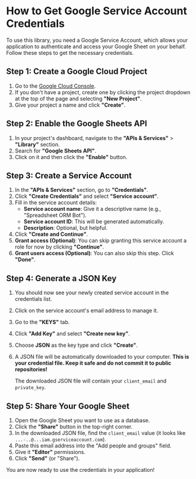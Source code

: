 # How to Get Google Service Account Credentials

To use this library, you need a Google Service Account, which allows your application to authenticate and access your Google Sheet on your behalf. Follow these steps to get the necessary credentials.

## Step 1: Create a Google Cloud Project

1.  Go to the [Google Cloud Console](https://console.cloud.google.com/).
2.  If you don't have a project, create one by clicking the project dropdown at the top of the page and selecting **"New Project"**.
3.  Give your project a name and click **"Create"**.

## Step 2: Enable the Google Sheets API

1.  In your project's dashboard, navigate to the **"APIs & Services"** > **"Library"** section.
2.  Search for **"Google Sheets API"**.
3.  Click on it and then click the **"Enable"** button.

## Step 3: Create a Service Account

1.  In the **"APIs & Services"** section, go to **"Credentials"**.
2.  Click **"Create Credentials"** and select **"Service account"**.
3.  Fill in the service account details:
    *   **Service account name**: Give it a descriptive name (e.g., "Spreadsheet ORM Bot").
    *   **Service account ID**: This will be generated automatically.
    *   **Description**: Optional, but helpful.
4.  Click **"Create and Continue"**.
5.  **Grant access (Optional)**: You can skip granting this service account a role for now by clicking **"Continue"**.
6.  **Grant users access (Optional)**: You can also skip this step. Click **"Done"**.

## Step 4: Generate a JSON Key

1.  You should now see your newly created service account in the credentials list.
2.  Click on the service account's email address to manage it.
3.  Go to the **"KEYS"** tab.
4.  Click **"Add Key"** and select **"Create new key"**.
5.  Choose **JSON** as the key type and click **"Create"**.
6.  A JSON file will be automatically downloaded to your computer. **This is your credential file. Keep it safe and do not commit it to public repositories!**

    The downloaded JSON file will contain your `client_email` and `private_key`.

## Step 5: Share Your Google Sheet

1.  Open the Google Sheet you want to use as a database.
2.  Click the **"Share"** button in the top-right corner.
3.  In the downloaded JSON file, find the `client_email` value (it looks like `...-..@...iam.gserviceaccount.com`).
4.  Paste this email address into the "Add people and groups" field.
5.  Give it **"Editor"** permissions.
6.  Click **"Send"** (or "Share").

You are now ready to use the credentials in your application!

